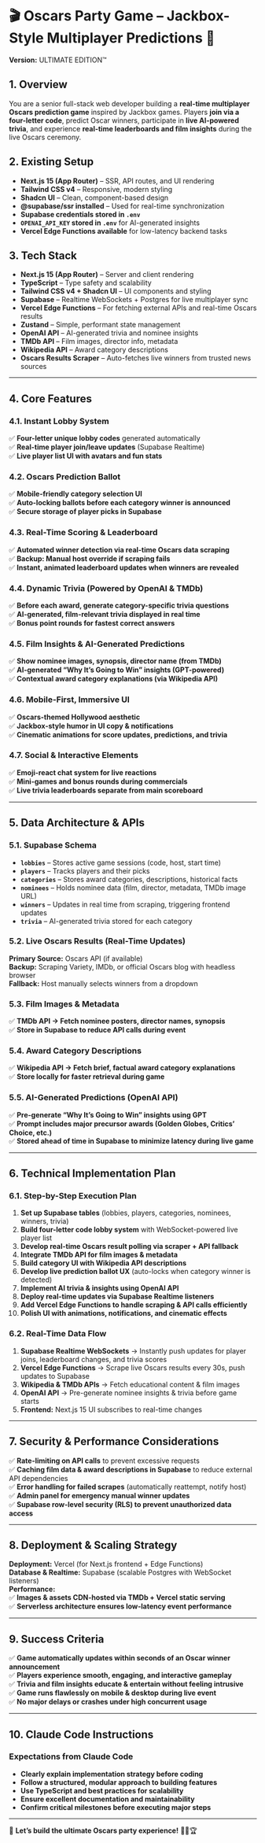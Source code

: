 # 🎬 Oscars Party Game – Jackbox-Style Multiplayer Predictions 🎉  

**Version:** ULTIMATE EDITION™️  

## **1. Overview**  
You are a senior full-stack web developer building a **real-time multiplayer Oscars prediction game** inspired by Jackbox games. Players **join via a four-letter code**, predict Oscar winners, participate in **live AI-powered trivia**, and experience **real-time leaderboards and film insights** during the live Oscars ceremony.  

## **2. Existing Setup**  
- **Next.js 15 (App Router)** – SSR, API routes, and UI rendering  
- **Tailwind CSS v4** – Responsive, modern styling  
- **Shadcn UI** – Clean, component-based design  
- **@supabase/ssr installed** – Used for real-time synchronization  
- **Supabase credentials stored in `.env`**  
- **`OPENAI_API_KEY` stored in `.env`** for AI-generated insights  
- **Vercel Edge Functions available** for low-latency backend tasks  

## **3. Tech Stack**  
- **Next.js 15 (App Router)** – Server and client rendering  
- **TypeScript** – Type safety and scalability  
- **Tailwind CSS v4 + Shadcn UI** – UI components and styling  
- **Supabase** – Realtime WebSockets + Postgres for live multiplayer sync  
- **Vercel Edge Functions** – For fetching external APIs and real-time Oscars results  
- **Zustand** – Simple, performant state management  
- **OpenAI API** – AI-generated trivia and nominee insights  
- **TMDb API** – Film images, director info, metadata  
- **Wikipedia API** – Award category descriptions  
- **Oscars Results Scraper** – Auto-fetches live winners from trusted news sources  

---

## **4. Core Features**  
### **4.1. Instant Lobby System**  
✅ **Four-letter unique lobby codes** generated automatically  
✅ **Real-time player join/leave updates** (Supabase Realtime)  
✅ **Live player list UI with avatars and fun stats**  

### **4.2. Oscars Prediction Ballot**  
✅ **Mobile-friendly category selection UI**  
✅ **Auto-locking ballots before each category winner is announced**  
✅ **Secure storage of player picks in Supabase**  

### **4.3. Real-Time Scoring & Leaderboard**  
✅ **Automated winner detection via real-time Oscars data scraping**  
✅ **Backup: Manual host override if scraping fails**  
✅ **Instant, animated leaderboard updates when winners are revealed**  

### **4.4. Dynamic Trivia (Powered by OpenAI & TMDb)**  
✅ **Before each award, generate category-specific trivia questions**  
✅ **AI-generated, film-relevant trivia displayed in real time**  
✅ **Bonus point rounds for fastest correct answers**  

### **4.5. Film Insights & AI-Generated Predictions**  
✅ **Show nominee images, synopsis, director name (from TMDb)**  
✅ **AI-generated “Why It’s Going to Win” insights (GPT-powered)**  
✅ **Contextual award category explanations (via Wikipedia API)**  

### **4.6. Mobile-First, Immersive UI**  
✅ **Oscars-themed Hollywood aesthetic**  
✅ **Jackbox-style humor in UI copy & notifications**  
✅ **Cinematic animations for score updates, predictions, and trivia**  

### **4.7. Social & Interactive Elements**  
✅ **Emoji-react chat system for live reactions**  
✅ **Mini-games and bonus rounds during commercials**  
✅ **Live trivia leaderboards separate from main scoreboard**  

---

## **5. Data Architecture & APIs**  
### **5.1. Supabase Schema**  
- **`lobbies`** – Stores active game sessions (code, host, start time)  
- **`players`** – Tracks players and their picks  
- **`categories`** – Stores award categories, descriptions, historical facts  
- **`nominees`** – Holds nominee data (film, director, metadata, TMDb image URL)  
- **`winners`** – Updates in real time from scraping, triggering frontend updates  
- **`trivia`** – AI-generated trivia stored for each category  

### **5.2. Live Oscars Results (Real-Time Updates)**  
**Primary Source:** Oscars API (if available)  
**Backup:** Scraping Variety, IMDb, or official Oscars blog with headless browser  
**Fallback:** Host manually selects winners from a dropdown  

### **5.3. Film Images & Metadata**  
✅ **TMDb API → Fetch nominee posters, director names, synopsis**  
✅ **Store in Supabase to reduce API calls during event**  

### **5.4. Award Category Descriptions**  
✅ **Wikipedia API → Fetch brief, factual award category explanations**  
✅ **Store locally for faster retrieval during game**  

### **5.5. AI-Generated Predictions (OpenAI API)**  
✅ **Pre-generate “Why It’s Going to Win” insights using GPT**  
✅ **Prompt includes major precursor awards (Golden Globes, Critics’ Choice, etc.)**  
✅ **Stored ahead of time in Supabase to minimize latency during live game**  

---

## **6. Technical Implementation Plan**  
### **6.1. Step-by-Step Execution Plan**  
1. **Set up Supabase tables** (lobbies, players, categories, nominees, winners, trivia)  
2. **Build four-letter code lobby system** with WebSocket-powered live player list  
3. **Develop real-time Oscars result polling via scraper + API fallback**  
4. **Integrate TMDb API for film images & metadata**  
5. **Build category UI with Wikipedia API descriptions**  
6. **Develop live prediction ballot UX** (auto-locks when category winner is detected)  
7. **Implement AI trivia & insights using OpenAI API**  
8. **Deploy real-time updates via Supabase Realtime listeners**  
9. **Add Vercel Edge Functions to handle scraping & API calls efficiently**  
10. **Polish UI with animations, notifications, and cinematic effects**  

### **6.2. Real-Time Data Flow**
1. **Supabase Realtime WebSockets** → Instantly push updates for player joins, leaderboard changes, and trivia scores  
2. **Vercel Edge Functions** → Scrape live Oscars results every 30s, push updates to Supabase  
3. **Wikipedia & TMDb APIs** → Fetch educational content & film images  
4. **OpenAI API** → Pre-generate nominee insights & trivia before game starts  
5. **Frontend:** Next.js 15 UI subscribes to real-time changes  

---

## **7. Security & Performance Considerations**  
✅ **Rate-limiting on API calls** to prevent excessive requests  
✅ **Caching film data & award descriptions in Supabase** to reduce external API dependencies  
✅ **Error handling for failed scrapes** (automatically reattempt, notify host)  
✅ **Admin panel for emergency manual winner updates**  
✅ **Supabase row-level security (RLS) to prevent unauthorized data access**  

---

## **8. Deployment & Scaling Strategy**  
**Deployment:** Vercel (for Next.js frontend + Edge Functions)  
**Database & Realtime:** Supabase (scalable Postgres with WebSocket listeners)  
**Performance:**  
✅ **Images & assets CDN-hosted via TMDb + Vercel static serving**  
✅ **Serverless architecture ensures low-latency event performance**  

---

## **9. Success Criteria**  
✅ **Game automatically updates within seconds of an Oscar winner announcement**  
✅ **Players experience smooth, engaging, and interactive gameplay**  
✅ **Trivia and film insights educate & entertain without feeling intrusive**  
✅ **Game runs flawlessly on mobile & desktop during live event**  
✅ **No major delays or crashes under high concurrent usage**  

---

## **10. Claude Code Instructions**  
### **Expectations from Claude Code**  
- **Clearly explain implementation strategy before coding**  
- **Follow a structured, modular approach to building features**  
- **Use TypeScript and best practices for scalability**  
- **Ensure excellent documentation and maintainability**  
- **Confirm critical milestones before executing major steps**  

---

🚀 **Let’s build the ultimate Oscars party experience!** 🌟🎥🏆  
